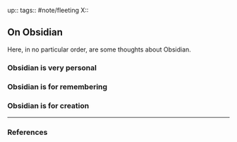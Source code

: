 up::
tags:: #note/fleeting 
X:: 

## On Obsidian

Here, in no particular order, are some thoughts about Obsidian.

### Obsidian is very personal



### Obsidian is for remembering

### Obsidian is for creation

---

### References